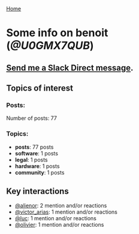 [Home](https://kelu124.github.io/echommunity/)

# Some info on __benoit__ (_@U0GMX7QUB_)


## [Send me a Slack Direct message](https://echopen.slack.com/messages/@benoit/).

## Topics of interest

### Posts: 

Number of posts: 77

### Topics:

* __posts__: 77 posts
* __software__: 1 posts
* __legal__: 1 posts
* __hardware__: 1 posts
* __community__: 1 posts

## Key interactions 

* [@alienor](./U1N5Q9334.md): 2 mention and/or reactions
* [@victor_arias](./U32FZ0QLX.md): 1 mention and/or reactions
* [@luc](./U0AAL4W13.md): 1 mention and/or reactions
* [@olivier](./U04DFTZ7D.md): 1 mention and/or reactions
